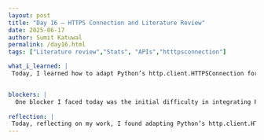```yaml
---
layout: post
title: "Day 16 – HTTPS Connection and Literature Review"
date: 2025-06-17
author: Sumit Katuwal
permalink: /day16.html
tags: ["Literature review","Stats", "APIs","htttpsconnection"]

what_i_learned: |
 Today, I learned how to adapt Python’s http.client.HTTPSConnection for use in Google Colab to securely connect to the Football API (v3.football.api-sports.io) and retrieve match statistics, enhancing my skills in real-time data handling. I gained practical experience in dynamically determining a team’s primary league using the Counter class within Colab, which streamlined the input process by eliminating the need for a league ID. I explored fetching and displaying detailed statistics like shots on goal, yellow cards, and possession for both teams in a match using the /fixtures/statistics endpoint, all seamlessly integrated into the Colab environment. Additionally, I understood the importance of managing API rate limits with time.sleep(1) in Colab to ensure consistent data retrieval, a critical aspect for project reliability. This hands-on experience has significantly boosted my confidence in processing sports data and preparing it for further analysis or visualization within Colab! I also worked on little bit of literature review part for our research paper.


blockers: |
  One blocker I faced today was the initial difficulty in integrating Python’s http.client.HTTPSConnection with Google Colab due to unfamiliarity with Colab’s environment, which slowed my progress in retrieving match statistics from the Football API. Another challenge was ensuring the time.sleep(1) function effectively managed API rate limits, as I had to troubleshoot unexpected delays and incomplete data retrievals to maintain project reliability.
  
reflection: |
 Today, reflecting on my work, I found adapting Python’s http.client.HTTPSConnection for Google Colab to connect securely with the Football API (v3.football.api-sports.io) and retrieve match statistics to be a rewarding challenge that sharpened my real-time data handling skills. I enjoyed the process of dynamically determining a team’s primary league with the Counter class in Colab, which not only simplified the input process by removing the league ID requirement but also made me appreciate the power of automated data preprocessing. Exploring the /fixtures/statistics endpoint to display detailed stats like shots on goal and yellow cards for both teams within Colab’s environment was exciting, as it brought the data to life in a practical way. Managing API rate limits with time.sleep(1) taught me the importance of maintaining reliability in data retrieval, a lesson I’ll carry forward in ensuring robust project execution. Additionally, dipping into the literature review for our research paper gave me a sense of accomplishment, connecting my technical efforts to the broader context of sports informatics, and I’m eager to build on this foundation as the project progresses!
---
```












